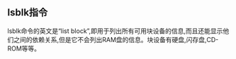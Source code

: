 ## lsblk指令
 lsblk命令的英文是“list block”,即用于列出所有可用块设备的信息,而且还能显示他们之间的依赖关系,但是它不会列出RAM盘的信息。块设备有硬盘,闪存盘,CD-ROM等等。



 
